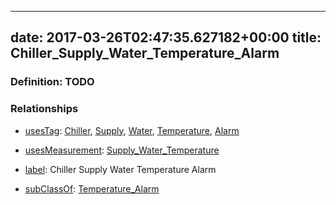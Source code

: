 
---
date: 2017-03-26T02:47:35.627182+00:00
title: Chiller_Supply_Water_Temperature_Alarm
---
### Definition: TODO

### Relationships

* [usesTag](https://brickschema.org/schema/1.0/BrickFrame#usesTag): [Chiller](https://brickschema.org/schema/1.0/BrickTag#Chiller), [Supply](https://brickschema.org/schema/1.0/BrickTag#Supply), [Water](https://brickschema.org/schema/1.0/BrickTag#Water), [Temperature](https://brickschema.org/schema/1.0/BrickTag#Temperature), [Alarm](https://brickschema.org/schema/1.0/BrickTag#Alarm)

* [usesMeasurement](https://brickschema.org/schema/1.0/BrickFrame#usesMeasurement): [Supply_Water_Temperature](https://brickschema.org/schema/1.0/Brick#Supply_Water_Temperature)

* [label](http://www.w3.org/2000/01/rdf-schema#label): Chiller Supply Water Temperature Alarm

* [subClassOf](http://www.w3.org/2000/01/rdf-schema#subClassOf): [Temperature_Alarm](https://brickschema.org/schema/1.0/Brick#Temperature_Alarm)
